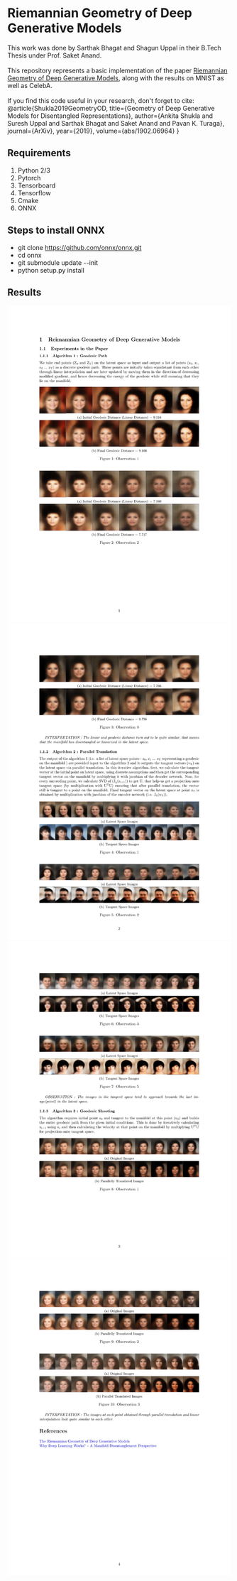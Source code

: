 # Riemannian Geometry of Deep Generative Models

This work was done by Sarthak Bhagat and Shagun Uppal in their B.Tech Thesis under Prof. Saket Anand.
<br>
<br>
This repository represents a basic implementation of the paper <a href="https://arxiv.org/abs/1711.08014">Riemannian Geometry of Deep Generative Models</a>, along with the results on MNIST as well as CelebA.
<br>
<br>
If you find this code useful in your research, don't forget to cite:
@article{Shukla2019GeometryOD,
  title={Geometry of Deep Generative Models for Disentangled Representations},
  author={Ankita Shukla and Suresh Uppal and Sarthak Bhagat and Saket Anand and Pavan K. Turaga},
  journal={ArXiv},
  year={2019},
  volume={abs/1902.06964}
}

## Requirements 
1) Python 2/3
2) Pytorch
3) Tensorboard
4) Tensorflow
5) Cmake
6) ONNX

## Steps to install ONNX
- git clone https://github.com/onnx/onnx.git
- cd onnx
- git submodule update --init
- python setup.py install

## Results

<img src='img1.jpg'>
<img src='img2.jpg'>
<img src='img3.jpg'>
<img src='img4.jpg'>

